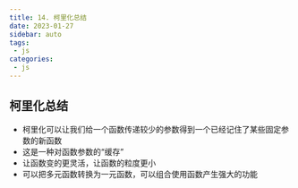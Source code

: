 ```yaml
---
title: 14. 柯里化总结
date: 2023-01-27
sidebar: auto
tags:
 - js
categories:
 - js
---
```


## 柯里化总结
- 柯里化可以让我们给一个函数传递较少的参数得到一个已经记住了某些固定参数的新函数
- 这是一种对函数参数的“缓存”
- 让函数变的更灵活，让函数的粒度更小
- 可以把多元函数转换为一元函数，可以组合使用函数产生强大的功能